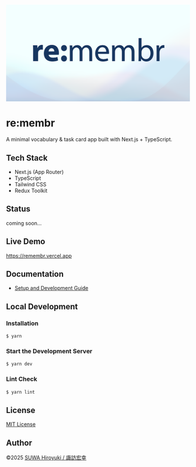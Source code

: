 ![re:membr logo](src/app/logo.png)

# re:membr
A minimal vocabulary & task card app built with Next.js + TypeScript.

## Tech Stack
- Next.js (App Router)
- TypeScript
- Tailwind CSS
- Redux Toolkit

## Status
coming soon...

## Live Demo
https://remembr.vercel.app

## Documentation
- [Setup and Development Guide](./docs/setup.md)

## Local Development
### Installation
```sh
$ yarn
```

### Start the Development Server
```sh
$ yarn dev
```

### Lint Check
```sh
$ yarn lint
```

## License
[MIT License](LICENSE)

## Author
&copy;2025 [SUWA Hiroyuki / 諏訪宏幸](https://github.com/hiroyuki-suwa/)
